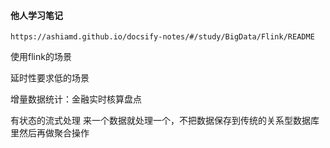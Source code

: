 #### 他人学习笔记
```
https://ashiamd.github.io/docsify-notes/#/study/BigData/Flink/README
```

使用flink的场景

延时性要求低的场景

增量数据统计：金融实时核算盘点

有状态的流式处理
来一个数据就处理一个，不把数据保存到传统的关系型数据库里然后再做聚合操作

